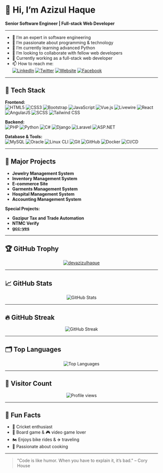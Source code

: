 # 👋 Hi, I’m Azizul Haque

**Senior Software Engineer | Full-stack Web Developer**

---

- 👋 I’m an expert in software engineering  
- 👀 I’m passionate about programming & technology  
- 🌱 I’m currently learning advanced Python  
- 💞️ I’m looking to collaborate with fellow web developers  
- 🌱 Currently working as a full-stack web developer  
- 📫 How to reach me:  
  [![LinkedIn](https://img.shields.io/badge/-LinkedIn-blue?logo=linkedin&logoColor=white)](https://www.linkedin.com/in/azizul-haque-309674193/)
  [![Twitter](https://img.shields.io/badge/-Twitter-1DA1F2?logo=twitter&logoColor=white)](https://x.com/devazizulhaque)
  [![Website](https://img.shields.io/badge/-Website-24292E?logo=githubpages&logoColor=white)](https://azizulhaque.engineer/)
  [![Facebook](https://img.shields.io/badge/-Facebook-1877F2?logo=facebook&logoColor=white)](https://www.facebook.com/devazizulhaque)

---

## 🚀 Tech Stack

**Frontend:**  
![HTML5](https://img.shields.io/badge/-HTML5-E34F26?logo=html5&logoColor=white)
![CSS3](https://img.shields.io/badge/-CSS3-1572B6?logo=css3&logoColor=white)
![Bootstrap](https://img.shields.io/badge/-Bootstrap-7952B3?logo=bootstrap&logoColor=white)
![JavaScript](https://img.shields.io/badge/-JavaScript-F7DF1E?logo=javascript&logoColor=black)
![Vue.js](https://img.shields.io/badge/-Vue.js-4FC08D?logo=vue.js&logoColor=white)
![Livewire](https://img.shields.io/badge/-Livewire-4E5D94?logo=laravel&logoColor=white)
![React](https://img.shields.io/badge/-React-61DAFB?logo=react&logoColor=black)
![AngularJS](https://img.shields.io/badge/-AngularJS-DD0031?logo=angularjs&logoColor=white)
![SCSS](https://img.shields.io/badge/-SCSS-CC6699?logo=sass&logoColor=white)
![Tailwind CSS](https://img.shields.io/badge/-Tailwind%20CSS-38B2AC?logo=tailwind-css&logoColor=white)

**Backend:**  
![PHP](https://img.shields.io/badge/-PHP-777BB4?logo=php&logoColor=white)
![Python](https://img.shields.io/badge/-Python-3776AB?logo=python&logoColor=white)
![C#](https://img.shields.io/badge/-C%23-239120?logo=c-sharp&logoColor=white)
![Django](https://img.shields.io/badge/-Django-092E20?logo=django&logoColor=white)
![Laravel](https://img.shields.io/badge/-Laravel-FF2D20?logo=laravel&logoColor=white)
![ASP.NET](https://img.shields.io/badge/-ASP.NET-512BD4?logo=dotnet&logoColor=white)


**Database & Tools:**  
![MySQL](https://img.shields.io/badge/-MySQL-4479A1?logo=mysql&logoColor=white)
![Oracle](https://img.shields.io/badge/-Oracle-F80000?logo=oracle&logoColor=white)
![Linux CLI](https://img.shields.io/badge/-Linux%20CLI-FCC624?logo=linux&logoColor=black)
![Git](https://img.shields.io/badge/-Git-F05032?logo=git&logoColor=white)
![GitHub](https://img.shields.io/badge/-GitHub-181717?logo=github&logoColor=white)
![Docker](https://img.shields.io/badge/-Docker-2496ED?logo=docker&logoColor=white)
![CI/CD](https://img.shields.io/badge/-CI%2FCD-222222?logo=githubactions&logoColor=white)

---

## 🌟 Major Projects

- **Jewelry Management System**
- **Inventory Management System**
- **E-commerce Site**
- **Garments Management System**
- **Hospital Management System**
- **Accounting Management System**

**Special Projects:**  
- **Gazipur Tax and Trade Automation**
- **NTMC Verify**
- **[gcc-yes](https://github.com/devazizulhaque/gcc-yes)**

---

## 🏆 GitHub Trophy

<p align="center">
  <a href="https://github.com/ryo-ma/github-profile-trophy">
    <img src="https://github-profile-trophy.vercel.app/?username=devazizulhaque&theme=algolia&column=7" alt="devazizulhaque" />
  </a>
</p>

---

## 📈 GitHub Stats

<p align="center">
  <img src="https://github-readme-stats.vercel.app/api?username=devazizulhaque&show_icons=true&theme=algolia&hide_title=true" alt="GitHub Stats" />
</p>

---

## 🔥 GitHub Streak

<p align="center">
  <img src="https://streak-stats.demolab.com?user=devazizulhaque&theme=algolia&hide_border=true" alt="GitHub Streak" />
</p>

---

## 🗂️ Top Languages

<p align="center">
  <img src="https://github-readme-stats.vercel.app/api/top-langs/?username=devazizulhaque&layout=compact&theme=algolia" alt="Top Languages" />
</p>

---

## 👀 Visitor Count

<p align="center">
  <img src="https://komarev.com/ghpvc/?username=devazizulhaque&label=Profile%20views&color=0e75b6&style=flat" alt="Profile views" />
</p>

---

## 🎲 Fun Facts

- 🏏 Cricket enthusiast  
- 🎲 Board game & 🎮 video game lover  
- 🏍️ Enjoys bike rides & ✈️ traveling  
- 🍳 Passionate about cooking

---

> "Code is like humor. When you have to explain it, it’s bad." – Cory House

<!---
devazizulhaque/devazizulhaque is a ✨ special ✨ repository because its `README.md` (this file) appears on your GitHub profile.
You can click the Preview link to take a look at your changes.
--->
